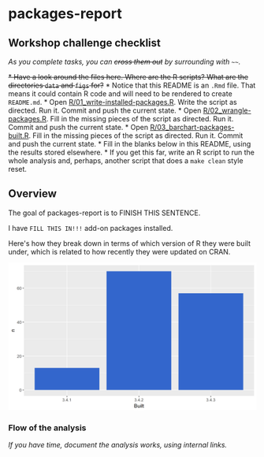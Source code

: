 
<!-- README.md is generated from README.Rmd. Please edit that file -->
packages-report
===============

Workshop challenge checklist
----------------------------

*As you complete tasks, you can ~~cross them out~~ by surrounding with `~~`.*

~~\* Have a look around the files here. Where are the R scripts? What are the directories `data` and `figs` for?~~ \* Notice that this README is an `.Rmd` file. That means it could contain R code and will need to be rendered to create `README.md`. \* Open [R/01\_write-installed-packages.R](R/01_write-installed-packages.R). Write the script as directed. Run it. Commit and push the current state. \* Open [R/02\_wrangle-packages.R](R/02_wrangle-packages.R). Fill in the missing pieces of the script as directed. Run it. Commit and push the current state. \* Open [R/03\_barchart-packages-built.R](R/03_barchart-packages-built.R). Fill in the missing pieces of the script as directed. Run it. Commit and push the current state. \* Fill in the blanks below in this README, using the results stored elsewhere. \* If you get this far, write an R script to run the whole analysis and, perhaps, another script that does a `make clean` style reset.

Overview
--------

The goal of packages-report is to FINISH THIS SENTENCE.

I have `FILL THIS IN!!!` add-on packages installed.

Here's how they break down in terms of which version of R they were built under, which is related to how recently they were updated on CRAN.

![](figs/built-barchart.png)

### Flow of the analysis

*If you have time, document the analysis works, using internal links.*
